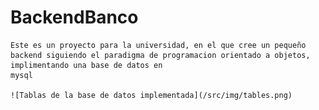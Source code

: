 # BackendBanco
    Este es un proyecto para la universidad, en el que cree un pequeño backend siguiendo el paradigma de programacion orientado a objetos, implimentando una base de datos en 
    mysql 

    ![Tablas de la base de datos implementada](/src/img/tables.png)
